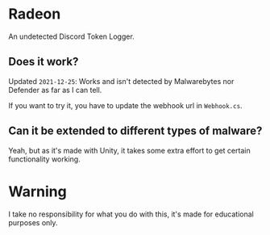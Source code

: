 # Radeon
An undetected Discord Token Logger.
## Does it work?
Updated `2021-12-25`: Works and isn't detected by Malwarebytes nor Defender as far as I can tell.

If you want to try it, you have to update the webhook url in `Webhook.cs`.
## Can it be extended to different types of malware?
Yeah, but as it's made with Unity, it takes some extra effort to get certain functionality working.
# Warning
I take no responsibility for what you do with this, it's made for educational purposes only.
